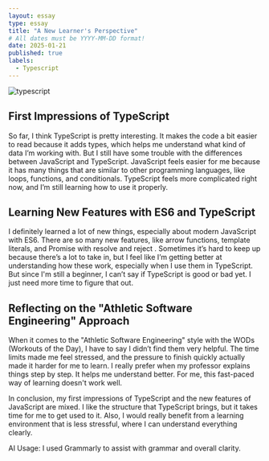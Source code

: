 ```yaml
---
layout: essay
type: essay
title: "A New Learner's Perspective"
# All dates must be YYYY-MM-DD format!
date: 2025-01-21
published: true
labels:
  - Typescript
---
```


![typescript](https://github.com/user-attachments/assets/b1bed622-6a79-4c16-863d-7846f2c14b99)


## First Impressions of TypeScript

  So far, I think TypeScript is pretty interesting. It makes the code a bit easier to read because it adds types, which helps me understand what kind of data I’m working with. But I still have some trouble with the differences between JavaScript and TypeScript. JavaScript feels easier for me because it has many things that are similar to other programming languages, like loops, functions, and conditionals. TypeScript feels more complicated right now, and I’m still learning how to use it properly. 

## Learning New Features with ES6 and TypeScript

  I definitely learned a lot of new things, especially about modern JavaScript with ES6. There are so many new features, like arrow functions, template literals, and Promise with resolve and reject
. Sometimes it’s hard to keep up because there’s a lot to take in, but I feel like I’m getting better at understanding how these work, especially when I use them in TypeScript. But since I'm still a beginner, I can’t say if TypeScript is good or bad yet. I just need more time to figure that out.

## Reflecting on the "Athletic Software Engineering" Approach

  When it comes to the "Athletic Software Engineering" style with the WODs (Workouts of the Day), I have to say I didn’t find them very helpful. The time limits made me feel stressed, and the pressure to finish quickly actually made it harder for me to learn. I really prefer when my professor explains things step by step. It helps me understand better. For me, this fast-paced way of learning doesn't work well.

In conclusion, my first impressions of TypeScript and the new features of JavaScript are mixed. I like the structure that TypeScript brings, but it takes time for me to get used to it. Also, I would really benefit from a learning environment that is less stressful, where I can understand everything clearly.

AI Usage: I used Grammarly to assist with grammar and overall clarity.
